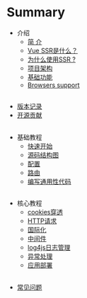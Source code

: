 # Summary

* 介绍
  * [简 介](chapter1/1.0.md)
  * [Vue SSR是什么？](chapter1/1.1.md)
  * [为什么使用SSR ?](chapter1/1.2.md)
  * [项目架构](chapter1/1.3.md)
  * [基础功能](chapter1/1.4.md)
  * [Browsers support](chapter1/1.6.md)

## 

* [版本记录](chapter1/1.5.md)
* [开源贡献](chapter5/README.md)

## 

* 基础教程
  * [快速开始](chapter2/2.0.md)
  * [源码结构图](chapter2/2.1.md)
  * [配置](chapter2/2.2.md)
  * [路由](chapter2/2.3.md)
  * [编写通用性代码](chapter2/2.4.md)
  
## 

* 核心教程
  * [cookies穿透](chapter3/3.1.md)
  * [HTTP请求](chapter3/3.2.md)
  * [国际化](chapter3/3.3.md)
  * [中间件](chapter3/3.4.md)
  * [log4js日志管理](chapter3/3.5.md)
  * [异常处理](chapter3/3.6.md)
  * [应用部署](chapter3/3.7.md)

## 

* [常见问题](chapter4/README.md)




